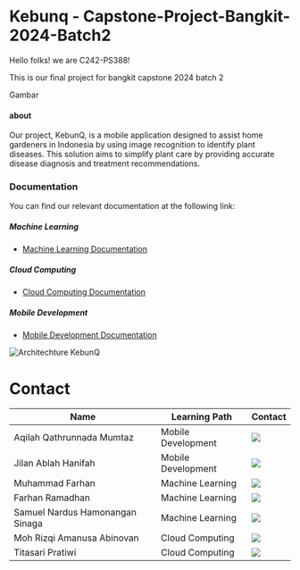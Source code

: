 # Kebunq - Capstone-Project-Bangkit-2024-Batch2

<p> Hello folks! we are C242-PS388! <p>
<p> This is our final project for bangkit capstone 2024 batch 2 <p>

Gambar
#### about
Our project, KebunQ, is a mobile application designed to assist home gardeners in Indonesia by using image recognition to identify plant diseases. This solution aims to simplify plant care by providing accurate disease diagnosis and treatment recommendations.	

### Documentation
You can find our relevant documentation at the following link:

##### Machine Learning 
- [Machine Learning Documentation](https://github.com/KebunQ-Bangkit-Capstone/kebunq-ml)

##### Cloud Computing 
- [Cloud Computing Documentation](https://github.com/KebunQ-Bangkit-Capstone/backend-api)

##### Mobile Development 
- [Mobile Development Documentation](https://github.com/KebunQ-Bangkit-Capstone/kebunQ-app)


![Architechture KebunQ](https://github.com/user-attachments/assets/165b4217-4769-492a-8fe5-00256380603d)

# Contact

| Name | Learning Path | Contact |
| ------------------------------- | ---------------------------------------------------------------------------------------------------------------------------------------------------------------------------------------- | ------- |
| Aqilah Qathrunnada Mumtaz       |Mobile Development| <a href="https://linkedin.com/in/aqilah-qathrunnada-mumtaz-005073251"><img src="https://img.shields.io/badge/LinkedIn-0077B5?style=for-the-badge&logo=linkedin&logoColor=white" /></a>                 |
| Jilan Ablah Hanifah             | Mobile Development|<a href="https://linkedin.com/in/jilan-ablah"><img src="https://img.shields.io/badge/LinkedIn-0077B5?style=for-the-badge&logo=linkedin&logoColor=white" /></a>             |
| Muhammad Farhan                 | Machine Learning |<a href="https://www.linkedin.com/in/muhammad-farhan-"><img src="https://img.shields.io/badge/LinkedIn-0077B5?style=for-the-badge&logo=linkedin&logoColor=white" /></a>   |
| Farhan Ramadhan                 |Machine Learning | <a href="https://linkedin.com/in/farhan-ramadhan-ml-ai/"><img src="https://img.shields.io/badge/LinkedIn-0077B5?style=for-the-badge&logo=linkedin&logoColor=white" /></a>                  |
| Samuel Nardus Hamonangan Sinaga |Machine Learning | <a href="https://www.linkedin.com/in/itsam77/"><img src="https://img.shields.io/badge/LinkedIn-0077B5?style=for-the-badge&logo=linkedin&logoColor=white" /></a> |
| Moh Rizqi Amanusa Abinovan      | Cloud Computing|<a href="https://linkedin.com/in/mraa"><img src="https://img.shields.io/badge/LinkedIn-0077B5?style=for-the-badge&logo=linkedin&logoColor=white" /></a>                  |
| Titasari Pratiwi                | Cloud Computing |<a href="https://www.linkedin.com/in/titasari-pratiwi-2b66a7252/"><img src="https://img.shields.io/badge/LinkedIn-0077B5?style=for-the-badge&logo=linkedin&logoColor=white" /></a>                  |
